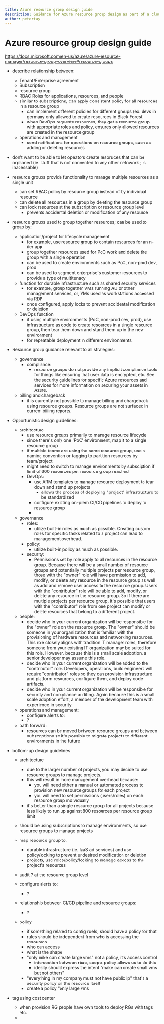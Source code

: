 ```yaml
---
title: Azure resource group design guide
description: Guidance for Azure resource group design as part of a cloud adoption strategy
author: petertay
---
```


# Azure resource group design guide

 https://docs.microsoft.com/en-us/azure/azure-resource-manager/resource-group-overview#resource-groups
- describe relationship between:
    - Tenant/Enterprise agreement
    - Subscription
    - resource group
    - RBAC Roles for applications, resources, and people
    - similar to subscriptions, can apply consistent policy for all resources in a resource group
        - can implement different policies for different groups (ex. devs in germany only allowed to create resources in Black Forest)
        - when DevOps requests resources, they get a resource group with appropriate roles and policy, ensures only allowed resources are created in the resource group
    - operations and management
        - send notifications for operations on resource groups, such as adding or deleting resources
- don't want to be able to let opeators create resoruces that can be orphaned (ie. stuff that is not connected to any other netowork ; is inacessable)
- resource groups provide functionality to manage multiple resources as a single unit
    - can set RBAC policy by resource group instead of by individual resource
    - can delete all resources in a group by deleting the resource group
    - can lock resources at the subscription or resource group level
        - prevents accidental deletion or modification of any resource 

- resource groups used to group together resources; can be used to group by:
    - application/project for lifecycle management
        - for example, use resource group to contain resources for an n-tier app
        - group together resources used for PoC work and delete the group with a single operation
        - can be used to create environments such as PoC, non-prod dev, prod
        - can be used to segment enterprise's customer resources to provide a type of multitenacy
    - function for durable infrastructure such as shared security services
        - for example, group together VMs running AD or other management services, or, VMs used as workstations accessed via RDP
        - once configured, apply locks to prevent accidental modification or deletion
    - DevOps function
        - if using multiple environments (PoC, non-prod dev, prod), use infrastructure as code to create resources in a single resource group, then tear them down and stand them up in the new environment
        - for repeatable deployment in different environments

- Resource group guidance relevant to all strategies:
    - governance
        - compliance:
            - resource groups do not provide any implicit compliance tools for things like ensuring that user data is encrypted, etc. See the security guidelines for specific Azure resources and services for more information on securing your assets in Azure.
    - billing and chargeback
        - it is currently not possible to manage billing and chargeback using resource groups. Resource groups are not surfaced in current billing reports.

- Opportunistic design guidelines:
    - architecture 
        - use resource groups primarily to manage resource lifecycle
        - since there's only one 'PoC' environment, map it to a single resource group
        - if multiple teams are using the same resource group, use a naming convention or tagging to partition resources by team/project
        - might need to switch to manage environments by subsciption if limit of 800 resources per resource group reached
        - DevOps:
            - use ARM templates to manage resource deployment to tear down and stand up projects
                - allows the process of deploying "project" infrastructure to be standardized
            - configure existing on-prem CI/CD pipelines to deploy to resource group
            - 
    - governance
        - roles:
            - utilize built-in roles as much as possible. Creating custom roles for specific tasks related to a project can lead to management overhead.
        - policy:
            - utilize built-in policy as much as possible. 
        - security:
            - Permissions set by role apply to all resources in the resource group. Because there will be a small number of resource groups and potentially multiple projects per resource group, those with the "owner" role will have permission to add, modify, or delete any resource in the resource group as well as add and remove user access to the resource group. Users with the "contributor" role will be able to add, modify, or delete any resource in the resource group. So if there are multiple projects per resource group, it's possible that users with the "contributor" role from one project can modify or delete resources that belong to a different project. 
    - people:
        - decide who in your current organization will be responsible for the "owner" role on the resource group. The "owner" should be someone in your organization that is familiar with the provisioning of hardware resources and networking resources. This role closely aligns with tradition IT manager roles, therefore someone from your existing IT organization may be suited for this role. However, because this is a small scale adoption, a senior developer may assume this role.
        - decide who in your current organization will be added to the "contributor" role. Developers, operations, build engineers will require "contributor" roles so they can provision infrastructure and platform resources, configure them, and deploy code artifacts.
        - decide who in your current organization will be responsible for security and compliance auditing. Again because this is a small scale adoption effort, a member of the development team with experience in security 
    - operations and management:
        - configure alerts to:
        - ?
    - path forward:
        - resources can be moved between resource groups and between subscriptions so it's possible to migrate projects to different environments in the future

- bottom-up design guidelines
    - architecture
        - due to the larger number of projects, you may decide to use resource groups to manage projects.
        - this will result in more management overhead because:
            - you will need either a manual or automated process to provision new resource groups for each project
            - you will need to set permissions (users/roles) on each resource group individually
        - it's better than a single resource group for all projects because less likely to run up against 800 resources per resource group limit
    - should be using subscriptions to manage environments, so use resource groups to manage projects
    - map resource group to:
        - durable infrastructure (ie. IaaS ad services) and use policy/locking to prevent undesired modification or deletion
        - projects, use roles/policy/locking to manage access to the project's resources 
    - audit ? at the resource group level
    - configure alerts to:
        - ?
    - relationship between CI/CD pipeline and resource groups:
        - ?

    - policy
        - if something related to config ruels, should have a policy for that
        - rules should be independent from who is accessing the resources
        - who can access
        - what is the shape
        - "only mike can create large vms" not a policy, it's access control
            - intersection between rbac, scope, policy allows us to do this
            - ideally should express the intent "make can create small vms but not others"
        - "everything in my company must not have public ip" that's a security policy on the resource itself
        - create a policy "only large vms 
- tag using cost center
    - when provision RG people have own tools to deploy RGs with tags etc.
    - 